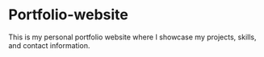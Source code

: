 # Portfolio-website
This is my personal portfolio website where I showcase my projects, skills, and contact information.

